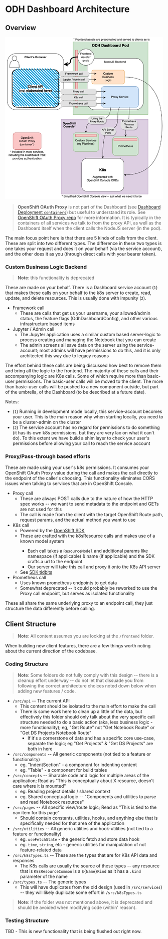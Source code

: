 # ODH Dashboard Architecture

## Overview

![Overview](./meta/arch-overview.png)

> **OpenShift OAuth Proxy** is not part of the Dashboard (see [Dashboard Deployment `containers`](https://github.com/opendatahub-io/odh-dashboard/blob/main/manifests/base/deployment.yaml)) but useful to understand its role. See [OpenShift OAuth Proxy repo](https://github.com/openshift/oauth-proxy) for more information. It is typically in the containers of all services we talk to from the proxy API, as well as the Dashboard itself when the client calls the NodeJS server (in the pod).

The main focus point here is that there are 5 kinds of calls from the client. These are split into two different types. The difference in these two types is one takes your request and does it on your behalf (via the service account), and the other does it as you (through direct calls with your bearer token).

### Custom Business Logic Backend

> **Note**: this functionality is deprecated

These are made on your behalf. There is a Dashboard service account (`1`) that makes these calls on your behalf to the k8s server to create, read, update, and delete resources. This is usually done with impunity (`2`).

- Framework call
    - These are calls that get us your username, your allowed/admin status, the feature flags (OdhDashboardConfig), and other various infrastructure based items
- Jupyter / Admin call
    - The Jupyter application uses a similar custom based server-logic to process creating and managing the Notebook that you can create
    - The admin screens all save data on the server using the service-account; most admins will have permissions to do this, and it is only architected this way due to legacy reasons

The effort behind these calls are being discussed how best to remove them and bring all the logic to the frontend. The majority of these calls and their accompanying logic are K8s calls. Some of which require more than basic-user permissions. The basic-user calls will be moved to the client. The more than basic-user calls will be pushed to a new component outside, but part of the umbrella, of the Dashboard (to be described at a future date).

Notes:
- (`1`) Running in development mode locally, this service-account becomes your user. This is the main reason why when starting locally, you need to be a cluster-admin on the cluster
- (`2`) The service account has no regard for permissions to do something (it has its own k8s permissions, but they are very lax on what it can't do). To this extent we have build a shim layer to check your user's permissions before allowing your call to reach the service account

### Proxy/Pass-through based efforts

These are made using your user's k8s permissions. It consumes your OpenShift OAuth Proxy value during the call and makes the call directly to the endpoint of the caller's choosing. This functionality eliminates CORS issues when talking to services that are in OpenShift Console.

- Proxy call
    - These are always POST calls due to the nature of how the HTTP spec works -- we want to send metadata to the endpoint and GETs are not used for this
    - The call is made from the client with the target OpenShift Route path, request params, and the actual method you want to use
- K8s call
    - Powered by the [OpenShift SDK](https://github.com/openshift/dynamic-plugin-sdk)
    - These are crafted with the k8s<Verb>Resource calls and makes use of a known model system
        - Each call takes a `ResourceModel` and additional params like namespace (if applicable) & name (if applicable) and the SDK crafts a url to the endpoint
        - Our server will take this call and proxy it onto the K8s API server
    - See [SDK tidbits](./SDK.md)
- Prometheus call
    - Uses known prometheus endpoints to get data
    - Somewhat deprecated -- it could probably be reworked to use the Proxy call endpoint, but serves as isolated functionality

These all share the same underlying proxy to an endpoint call, they just structure the data differently before calling.

## Client Structure

> **Note**: All content assumes you are looking at the `/frontend` folder.

When building new client features, there are a few things worth noting about the current direction of the codebase.

### Coding Structure

> **Note**: Some folders do not fully comply with this design -- there is a cleanup effort underway -- do not let that dissuade you from following the correct architecture choices noted down below when adding new features / code.

- `/src/api` -- The current API
    - This content should be isolated to the main effort to make the call
    - There is some work here to clean up a little of the data, but effectively this folder should only talk about the very specific call structure needed to do a basic action (aka, less business logic - more functionality); eg, "Get Route" not "Get Notebook Route" or "Get DS Projects Notebook Route"
        - If it's a cornerstone of data and has a specific core use-case, separate the logic; eg "Get Projects" & "Get DS Projects" are both in here
- `/src/components` -- All generic components (not tied to a feature or functionality)
    - eg. "IndentSection" - a component for indenting content
    - eg. "Table" - a component for build tables
- `/src/concepts` -- Sharable code and logic for multiple areas of the application; Read as "This is conceptually about X resource, doesn't care where it is mounted"
    - eg. Reading project details / shared context
    - eg. Shared conceptual logic -- "Components and utilities to parse and read Notebook resources"
- `/src/pages` -- All specific view/route logic; Read as "This is tied to the nav item for this page"
    - Should contain constants, utilities, hooks, and anything else that is specifically needed for that area of the application
- `/src/utilities` -- All generic utilities and hook-utilities (not tied to a feature or functionality)
    - eg. `useFetchState` - the generic fetch and store data hook
    - eg. `time`, `string`, etc - generic utilities for manipulation of not feature-related data
- `/src/k8sTypes.ts` -- These are the types that are for K8s API data and responses
    - The K8s calls are usually the source of these types -- any resource that is `K8sResourceCommon` is a `${Name}Kind` as it has a `.kind` parameter of the name
- `/src/types.ts` -- The generic types
    - This will have duplicates from the old design (used in `/src/services`) -- they will likely duplicate some effort in `/src/k8sTypes.ts`

> **Note**: if the folder was not mentioned above, it is deprecated and should be avoided when modifying code (within' reason). 

### Testing Structure

TBD - This is new functionality that is being flushed out right now.
